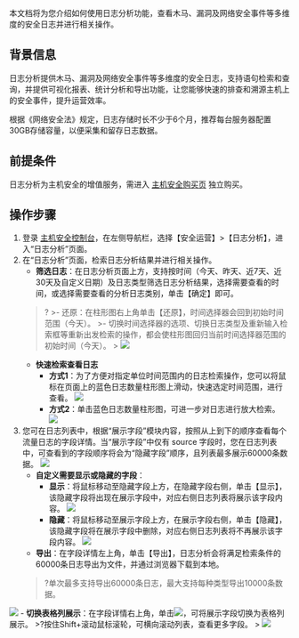 本文档将为您介绍如何使用日志分析功能，查看木马、漏洞及网络安全事件等多维度的安全日志并进行相关操作。
## 背景信息
日志分析提供木马、漏洞及网络安全事件等多维度的安全日志，支持语句检索和查询，并提供可视化报表、统计分析和导出功能，让您能够快速的排查和溯源主机上的安全事件，提升运营效率。


根据《网络安全法》规定，日志存储时长不少于6个月，推荐每台服务器配置30GB存储容量，以便采集和留存日志数据。

## 前提条件
日志分析为主机安全的增值服务，需进入 [主机安全购买页](https://buy.cloud.tencent.com/yunjing?mode=prepay) 独立购买。


## 操作步骤
1. 登录 [主机安全控制台](https://console.cloud.tencent.com/cwp/search)，在左侧导航栏，选择【安全运营】>【日志分析】，进入“日志分析”页面。
2. 在“日志分析”页面，检索日志分析结果并进行相关操作。
	- **筛选日志**：在日志分析页面上方，支持按时间（今天、昨天、近7天、近30天及自定义日期）及日志类型筛选日志分析结果，选择需要查看的时间，或选择需要查看的分析日志类别，单击【确定】即可。
	>?
		>- 还原：在柱形图右上角单击【还原】，时间选择器会回到初始时间范围（今天）。
		>- 切换时间选择器的选项、切换日志类型及重新输入检索框等重新出发检索的操作，都会使柱形图回归当前时间选择器范围的初始时间（今天）。
		>
	![](https://main.qcloudimg.com/raw/068a8426d5210c8ff56daa33d8da0baa.png)
	- **快速检索查看日志**
		- **方式1**：为了方便对指定单位时间范围内的日志检索操作，您可以将鼠标在页面上的蓝色日志数量柱形图上滑动，快速选定时间范围，进行查看。
		![](https://main.qcloudimg.com/raw/12e7f4c9d59d997761b75bf2d1e0e7c3.png)
		- **方式2**：单击蓝色日志数量柱形图，可进一步对日志进行放大检索。
	![](https://main.qcloudimg.com/raw/0b688fc98475ef7cd28fdaa5a2dd8440.png)
3. 您可在日志列表中，根据“展示字段”模块内容，按照从上到下的顺序查看每个流量日志的字段详情。当“展示字段”中仅有 source 字段时，您在日志列表中，可查看到的字段顺序将会为“隐藏字段”顺序，且列表最多展示60000条数据。
![](https://main.qcloudimg.com/raw/dac997db5dd39f1d4214b33cc1e04d3a.png)
	- **自定义需要显示或隐藏的字段**：
		- **显示**：将鼠标移动至隐藏字段上方，在隐藏字段右侧，单击【显示】，该隐藏字段将出现在展示字段中，对应右侧日志列表将展示该字段内容。
![](https://main.qcloudimg.com/raw/44544b5fee5559a1810249595c9e9e50.png)
		- **隐藏**：将鼠标移动至展示字段上方，在展示字段右侧，单击【隐藏】，该隐藏字段将在展示字段中删除，对应右侧日志列表将不再展示该字段内容。
	![](https://main.qcloudimg.com/raw/add5d3b426f72478aae481843b4f4b65.png)
	- **导出**：在字段详情左上角，单击【导出】，日志分析会将满足检索条件的60000条日志导出为文件，并通过浏览器下载到本地。
	>?单次最多支持导出60000条日志，最大支持每种类型导出10000条数据。
	>
![](https://main.qcloudimg.com/raw/28cb5b6975d67f3ff2c704505b94d43b.png)
	- **切换表格列展示**：在字段详情右上角，单击<img src="https://main.qcloudimg.com/raw/52be828aba65473271e17be7e7f975a5.png" style="margin:0;">，可将展示字段切换为表格列展示。
	>?按住Shift+滚动鼠标滚轮，可横向滚动列表，查看更多字段。
	>
	![](https://main.qcloudimg.com/raw/0d0e3ffc45798527d23b93f83a216fc5.png)
